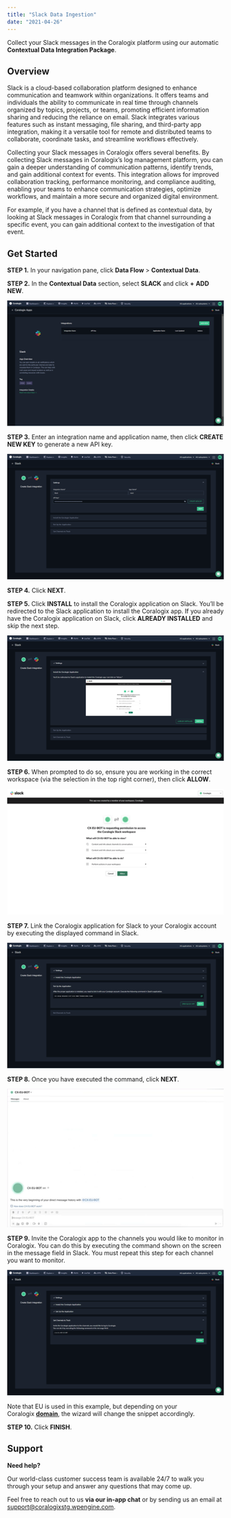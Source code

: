 ```yaml
---
title: "Slack Data Ingestion"
date: "2021-04-26"
---
```


Collect your Slack messages in the Coralogix platform using our automatic **Contextual Data Integration Package**.

## Overview

Slack is a cloud-based collaboration platform designed to enhance communication and teamwork within organizations. It offers teams and individuals the ability to communicate in real time through channels organized by topics, projects, or teams, promoting efficient information sharing and reducing the reliance on email. Slack integrates various features such as instant messaging, file sharing, and third-party app integration, making it a versatile tool for remote and distributed teams to collaborate, coordinate tasks, and streamline workflows effectively.

Collecting your Slack messages in Coralogix offers several benefits. By collecting Slack messages in Coralogix’s log management platform, you can gain a deeper understanding of communication patterns, identify trends, and gain additional context for events. This integration allows for improved collaboration tracking, performance monitoring, and compliance auditing, enabling your teams to enhance communication strategies, optimize workflows, and maintain a more secure and organized digital environment.

For example, if you have a channel that is defined as contextual data, by looking at Slack messages in Coralogix from that channel surrounding a specific event, you can gain additional context to the investigation of that event.

## Get Started

**STEP 1.** In your navigation pane, click **Data Flow** > **Contextual Data**.

**STEP 2.** In the **Contextual Data** section, select **SLACK** and click **+** **ADD NEW**.

![](images/Contextual-Data-Slack-Overview-1024x591.png)

**STEP 3.** Enter an integration name and application name, then click **CREATE NEW KEY** to generate a new API key.

![](images/Contextual-Data-Slack-Integration-Details-1024x591.png)

**STEP 4.** Click **NEXT**.

**STEP 5.** Click **INSTALL** to install the Coralogix application on Slack. You’ll be redirected to the Slack application to install the Coralogix app. If you already have the Coralogix application on Slack, click **ALREADY INSTALLED** and skip the next step.

![](images/Contextual-Data-Slack-Install-Coralogix-Application-1024x591.png)

**STEP 6.** When prompted to do so, ensure you are working in the correct workspace (via the selection in the top right corner), then click **ALLOW**.

![](images/image-1024x594.png)

**STEP 7.** Link the Coralogix application for Slack to your Coralogix account by executing the displayed command in Slack.

![](images/Contextual-Data-Slack-Setup-the-Application-1024x591.png)

**STEP 8.** Once you have executed the command, click **NEXT**.

![](images/image-1-1024x652.png)

**STEP 9.** Invite the Coralogix app to the channels you would like to monitor in Coralogix. You can do this by executing the command shown on the screen in the message field in Slack. You must repeat this step for each channel you want to monitor.

![](images/Contextual-Data-Slack-Select-Channels-to-Track-1024x591.png)

Note that EU is used in this example, but depending on your Coralogix **[domain](https://coralogixstg.wpengine.com/docs/coralogix-domain/)**, the wizard will change the snippet accordingly.

**STEP 10.** Click **FINISH**.

## Support

**Need help?**

Our world-class customer success team is available 24/7 to walk you through your setup and answer any questions that may come up.

Feel free to reach out to us **via our in-app chat** or by sending us an email at [support@coralogixstg.wpengine.com](mailto:support@coralogixstg.wpengine.com).
